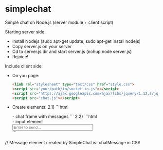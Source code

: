 # simplechat
Simple chat on Node.js (server module + client script)

Starting server side:

- Install Nodejs (sudo apt-get update, sudo apt-get install nodejs)
- Copy server.js on your server
- Cd to server.js dir and start server.js (nohup node server.js)
- Rejoice!

Include client side:

- 	On you page:
	```html
	<link rel="stylesheet" type="text/css" href="style.css">
	<script src="your/path/to/socket.io.js"></script>
	<script src="https://ajax.googleapis.com/ajax/libs/jquery/1.12.2/jquery.min.js"></script>
	<script src="chat.js"></script>
	```
	
-  Create elements:
	2.1) ```html
	<div class="chatFrame" id="chatFrame"></div> - chat frame with messages
	```
	2.2) ```html
	<div class="chatControl" id="chatControl"> - input element
			<div class="inputZone" id="inputZone">
			<span><input type="text" size="30" id="messageText" placeholder="Enter to send..." maxlength="55" onkeypress="sendMessage(event)"></input></span>
			</div>
		</div>
		```
		
// Message element created by SimpleChat is .chatMessage in CSS 